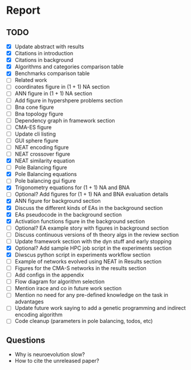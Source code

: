 # Report

## TODO

* [X] Update abstract with results
* [X] Citations in introduction
* [X] Citations in background
* [X] Algorithms and categories comparison table
* [X] Benchmarks comparison table
* [ ] Related work
* [ ] coordinates figure in (1 + 1) NA section
* [ ] ANN figure in (1 + 1) NA section
* [ ] Add figure in hypershpere problems section
* [ ] Bna cone figure
* [ ] Bna topology figure
* [ ] Dependency graph in framework section
* [ ] CMA-ES figure
* [ ] Update cli listing
* [ ] GUI sphere figure
* [ ] NEAT encoding figure
* [ ] NEAT crossover figure
* [X] NEAT similarity equation
* [ ] Pole Balancing figure
* [X] Pole Balancing equations
* [ ] Pole balancing gui figure
* [X] Trigonometry equations for (1 + 1) NA and BNA
* [ ] Optional? Add figures for (1 + 1) NA and BNA evaluation details
* [X] ANN figure for background section
* [X] Discuss the different kinds of EAs in the background section
* [X] EAs pseudocode in the background section
* [X] Activation functions figure in the background section
* [ ] Optional? EA example story with figures in background section
* [ ] Discuss continuous versions of th theory algs in the review section
* [ ] Update framework section with the dyn stuff and early stopping
* [X] Optional? Add sample HPC job script in the experiments section
* [X] Diwscus python script in experiments workflow section
* [ ] Example of networks evolved using NEAT in Results section
* [ ] Figures for the CMA-S networks in the results section
* [ ] Add configs in the appendix
* [ ] Flow diagram for algorithm selection
* [ ] Mention irace and co in future work section
* [ ] Mention no need for any pre-defined knowledge on the task in advantages
* [ ] Update future work saying to add a genetic programming and indirect encoding algorithm
* [ ] Code cleanup (parameters in pole balancing, todos, etc)

## Questions

* Why is neuroevolution slow?
* How to cite the unreleased paper?
